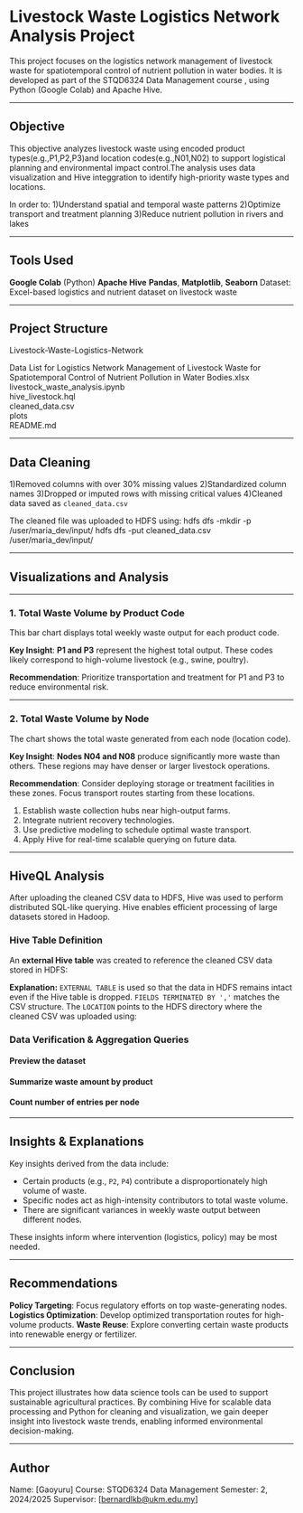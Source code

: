
# Livestock Waste Logistics Network Analysis Project

This project focuses on the logistics network management of livestock waste for spatiotemporal control of nutrient pollution in water bodies. It is developed as part of the STQD6324 Data Management course , using Python (Google Colab) and Apache Hive.

---

## Objective

This objective analyzes livestock waste using encoded product types(e.g.,P1,P2,P3)and location codes(e.g.,N01,N02) to support logistical planning and environmental impact control.The analysis uses data visualization and Hive integgration to identify high-priority waste types and locations.

In order to:
1)Understand spatial and temporal waste patterns
2)Optimize transport and treatment planning
3)Reduce nutrient pollution in rivers and lakes

---

## Tools Used

**Google Colab** (Python)
**Apache Hive**
**Pandas**, **Matplotlib**, **Seaborn**
Dataset: Excel-based logistics and nutrient dataset on livestock waste

---

## Project Structure


Livestock-Waste-Logistics-Network

Data List for Logistics Network Management of Livestock Waste for Spatiotemporal Control of Nutrient Pollution in Water Bodies.xlsx
livestock_waste_analysis.ipynb         
hive_livestock.hql                                     
cleaned_data.csv      
plots                               
README.md                             

---

## Data Cleaning

1)Removed columns with over 30% missing values
2)Standardized column names
3)Dropped or imputed rows with missing critical values
4)Cleaned data saved as `cleaned_data.csv`

The cleaned file was uploaded to HDFS using:
hdfs dfs -mkdir -p /user/maria_dev/input/
hdfs dfs -put cleaned_data.csv /user/maria_dev/input/

---

## Visualizations and Analysis

----

### 1. Total Waste Volume by Product Code

This bar chart displays total weekly waste output for each product code.


**Key Insight**:
**P1 and P3** represent the highest total output.
These codes likely correspond to high-volume livestock (e.g., swine, poultry).

**Recommendation**:
Prioritize transportation and treatment for P1 and P3 to reduce environmental risk.

---

### 2. Total Waste Volume by Node

The chart shows the total waste generated from each node (location code).

**Key Insight**:
**Nodes N04 and N08** produce significantly more waste than others.
These regions may have denser or larger livestock operations.

**Recommendation**:
Consider deploying storage or treatment facilities in these zones.
Focus transport routes starting from these locations.

1. Establish waste collection hubs near high-output farms.
2. Integrate nutrient recovery technologies.
3. Use predictive modeling to schedule optimal waste transport.
4. Apply Hive for real-time scalable querying on future data.

---

## HiveQL Analysis

After uploading the cleaned CSV data to HDFS, Hive was used to perform distributed SQL-like querying. Hive enables efficient processing of large datasets stored in Hadoop.

### Hive Table Definition

An **external Hive table** was created to reference the cleaned CSV data stored in HDFS:


**Explanation:**
`EXTERNAL TABLE` is used so that the data in HDFS remains intact even if the Hive table is dropped.
`FIELDS TERMINATED BY ','` matches the CSV structure.
The `LOCATION` points to the HDFS directory where the cleaned CSV was uploaded using:
 
### Data Verification & Aggregation Queries

#### Preview the dataset
#### Summarize waste amount by product
#### Count number of entries per node

---

## Insights & Explanations

Key insights derived from the data include:

- Certain products (e.g., `P2`, `P4`) contribute a disproportionately high volume of waste.
- Specific nodes act as high-intensity contributors to total waste volume.
- There are significant variances in weekly waste output between different nodes.

These insights inform where intervention (logistics, policy) may be most needed.

---

## Recommendations

**Policy Targeting**: Focus regulatory efforts on top waste-generating nodes.
**Logistics Optimization**: Develop optimized transportation routes for high-volume products.
**Waste Reuse**: Explore converting certain waste products into renewable energy or fertilizer.

---

## Conclusion

This project illustrates how data science tools can be used to support sustainable agricultural practices. By combining Hive for scalable data processing and Python for cleaning and visualization, we gain deeper insight into livestock waste trends, enabling informed environmental decision-making.

---

## Author

Name: [Gaoyuru]
Course: STQD6324 Data Management
Semester: 2, 2024/2025
Supervisor: [bernardlkb@ukm.edu.my]
